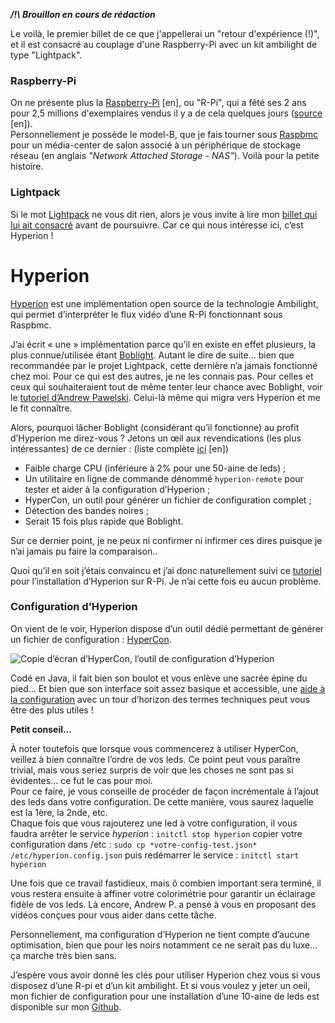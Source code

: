 <!--t Raspberry-Pi + Lightpack = Hyperion ! t-->

***/!\ Brouillon en cours de rédaction***

Le voilà, le premier billet de ce que j'appellerai un "retour d'expérience (!)", et il est consacré au couplage d'une Raspberry-Pi avec un kit ambilight de type "Lightpack".

### Raspberry-Pi ###
On ne présente plus la [Raspberry-Pi][1] [en], ou "R-Pi", qui a fêté ses 2 ans pour 2,5 millions d'exemplaires vendus il y a de cela quelques jours ([source][2] [en]).  
Personnellement je possède le model-B, que je fais tourner sous [Raspbmc][3] pour un média-center de salon associé à un périphérique de stockage réseau (en anglais *"Network Attached Storage - NAS"*). 
Voilà pour la petite histoire.

### Lightpack ###
Si le mot [Lightpack][4] ne vous dit rien, alors je vous invite à lire mon [billet qui lui ait consacré][5] avant de poursuivre.
Car ce qui nous intéresse ici, c’est Hyperion&nbsp;!

Hyperion
======

[Hyperion][6] est une implémentation open source de la technologie Ambilight, qui permet d’interpréter le flux vidéo d’une R-Pi fonctionnant sous Raspbmc.

J’ai écrit « une » implémentation parce qu’il en existe en effet plusieurs, la plus connue/utilisée étant [Boblight][7].
Autant le dire de suite... bien que recommandée par le projet Lightpack, cette dernière n’a jamais fonctionné chez moi. Pour ce qui est des autres, je ne les connais pas. 
Pour celles et ceux qui souhaiteraient tout de même tenter leur chance avec Boblight, voir le [tutoriel d’Andrew Pawelski][8].
Celui-là même qui migra vers Hyperion et me le fit connaître.

Alors, pourquoi lâcher Boblight (considérant qu’il fonctionne) au profit d’Hyperion me direz-vous&nbsp;?
Jetons un œil aux revendications (les plus intéressantes) de ce dernier&nbsp;: (liste complète [ici][9] [en])

- Faible charge CPU (inférieure à 2% pour une 50-aine de leds)&nbsp;;
- Un utilitaire en ligne de commande dénommé `hyperion-remote` pour tester et aider à la configuration d’Hyperion&nbsp;;
- HyperCon, un outil pour générer un fichier de configuration complet&nbsp;;
- Détection des bandes noires&nbsp;;
- Serait 15 fois plus rapide que Boblight.

Sur ce dernier point, je ne peux ni confirmer ni infirmer ces dires puisque je n’ai jamais pu faire la comparaison..

Quoi qu’il en soit j’étais convaincu et j’ai donc naturellement suivi ce [tutoriel][10] pour l’installation d’Hyperion sur R-Pi.
Je n’ai cette fois eu aucun problème.

### Configuration d’Hyperion ###

On vient de le voir, Hyperion dispose d’un outil dédié permettant de générer un fichier de configuration&nbsp;: [HyperCon][11].

![Copie d’écran d’HyperCon, l’outil de configuration d’Hyperion][12]

Codé en Java, il fait bien son boulot et vous enlève une sacrée épine du pied... Et bien que son interface soit assez basique et accessible, une [aide à la configuration][13] avec un tour d’horizon des termes techniques peut vous être des plus utiles&nbsp;!

**Petit conseil…**

À noter toutefois que lorsque vous commencerez à utiliser HyperCon, veillez à bien connaître l’ordre de vos leds. Ce point peut vous paraître trivial, mais vous seriez surpris de voir que les choses ne sont pas si évidentes... ce fut le cas pour moi.  
Pour ce faire, je vous conseille de procéder de façon incrémentale à l’ajout des leds dans votre configuration. De cette manière, vous saurez laquelle est la 1ère, la 2nde, etc.  
Chaque fois que vous rajouterez une led à votre configuration, il vous faudra arrêter le service *hyperion*&nbsp;: `initctl stop hyperion` copier votre configuration dans /etc&nbsp;: `sudo cp *votre-config-test.json*  /etc/hyperion.config.json` puis redémarrer le service&nbsp;: `initctl start hyperion`

Une fois que ce travail fastidieux, mais ô combien important sera terminé, il vous restera ensuite à affiner votre colorimétrie pour garantir un éclairage fidèle de vos leds. Là encore, Andrew P. a pensé à vous en proposant des vidéos conçues pour vous aider dans cette tâche.  

Personnellement, ma configuration d’Hyperion ne tient compte d’aucune optimisation, bien que pour les noirs notamment ce ne serait pas du luxe... ça marche très bien sans.

J’espère vous avoir donné les clés pour utiliser Hyperion chez vous si vous disposez d’une R-pi et d’un kit ambilight.
Et si vous voulez y jeter un oeil, mon fichier de configuration pour une installation d’une 10-aine de leds est disponible sur mon [Github][14].


  [1]: http://www.raspberrypi.org/
  [2]: http://www.raspberrypi.org/archives/6299
  [3]: http://www.raspbmc.com/
  [4]: http://lightpack.tv
  [5]: http://blog.fredblain.org/2014/03/lightpack-un-ambilight-open-source
  [6]: https://github.com/tvdzwan/hyperion/wiki
  [7]: http://code.google.com/p/boblight/
  [8]: http://ajpawelski.wordpress.com/how-to-raspberry-pi-raspbmc-and-a-lightpack/
  [9]: https://github.com/tvdzwan/hyperion/wiki#wiki-introduction
  [10]: https://github.com/tvdzwan/hyperion/wiki/Installation
  [11]: https://raw.github.com/tvdzwan/hypercon/master/deploy/HyperCon.jar
  [12]: https://raw.github.com/wiki/tvdzwan/hyperion/hypercon_mainscreen_01.jpg
  [13]: https://github.com/tvdzwan/hyperion/wiki/Configuration
  [14]: https://github.com/FredBlain/hyperion
